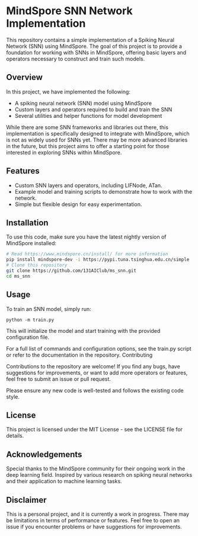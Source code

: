 # MindSpore SNN Network Implementation

This repository contains a simple implementation of a Spiking Neural Network (SNN) using MindSpore. The goal of this project is to provide a foundation for working with SNNs in MindSpore, offering basic layers and operators necessary to construct and train such models. 

## Overview

In this project, we have implemented the following:
- A spiking neural network (SNN) model using MindSpore
- Custom layers and operators required to build and train the SNN
- Several utilities and helper functions for model development

While there are some SNN frameworks and libraries out there, this implementation is specifically designed to integrate with MindSpore, which is not as widely used for SNNs yet. There may be more advanced libraries in the future, but this project aims to offer a starting point for those interested in exploring SNNs within MindSpore.

## Features

- Custom SNN layers and operators, including LIFNode, ATan.
- Example model and training scripts to demonstrate how to work with the network.
- Simple but flexible design for easy experimentation.

## Installation

To use this code, make sure you have the latest nightly version of MindSpore installed:

```bash
# Read https://www.mindspore.cn/install/ for more information
pip install mindspore-dev -i https://pypi.tuna.tsinghua.edu.cn/simple 
# Clone this repository
git clone https://github.com/131AIClub/ms_snn.git
cd ms_snn
```

## Usage

To train an SNN model, simply run:

```base
python -m train.py
```

This will initialize the model and start training with the provided configuration file.

For a full list of commands and configuration options, see the train.py script or refer to the documentation in the repository.
Contributing

Contributions to the repository are welcome! If you find any bugs, have suggestions for improvements, or want to add more operators or features, feel free to submit an issue or pull request.

Please ensure any new code is well-tested and follows the existing code style.
## License

This project is licensed under the MIT License - see the LICENSE file for details.
## Acknowledgements

Special thanks to the MindSpore community for their ongoing work in the deep learning field.
Inspired by various research on spiking neural networks and their application to machine learning tasks.

## Disclaimer

This is a personal project, and it is currently a work in progress. There may be limitations in terms of performance or features. Feel free to open an issue if you encounter problems or have suggestions for improvements.
